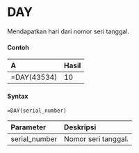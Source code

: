 # DAY

Mendapatkan hari dari nomor seri tanggal.

#### Contoh

| A | Hasil |
| :--- | :--- |
| =DAY\(43534\) | 10 |

#### Syntax

```text
=DAY(serial_number)
```

| Parameter | Deskripsi |
| :--- | :--- |
| serial\_number | Nomor seri tanggal. |

